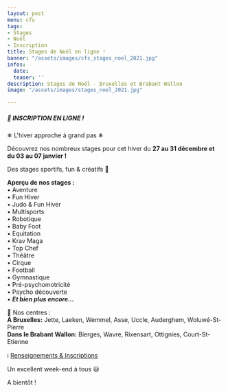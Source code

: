 ```yaml
---
layout: post
menu: cfs
tags:
- Stages
- Noël
- Inscription
title: Stages de Noël en ligne !
banner: "/assets/images/cfs_stages_noel_2021.jpg"
infos:
  date: 
  teaser: ''
description: Stages de Noël - Bruxelles et Brabant Wallon
image: "/assets/images/stages_noel_2021.jpg"

---
```

##### 📢 INSCRIPTION EN LIGNE !

❄ L'hiver approche à grand pas ❄

Découvrez nos nombreux stages pour cet hiver du **27 au 31 décembre et du 03 au 07 janvier !**

Des stages sportifs, fun & créatifs 🤗

**Aperçu de nos stages :**  
• Aventure  
• Fun Hiver  
• Judo & Fun Hiver  
• Multisports  
• Robotique  
• Baby Foot  
• Equitation  
• Krav Maga  
• Top Chef  
• Théâtre  
• Cirque  
• Football  
• Gymnastique  
• Pré-psychomotricité  
• Psycho découverte  
• **_Et bien plus encore..._**

📍 Nos centres :  
**A Bruxelles:** Jette, Laeken, Wemmel, Asse, Uccle, Auderghem, Woluwé-St-Pierre  
**Dans le Brabant Wallon:** Bierges, Wavre, Rixensart, Ottignies, Court-St-Etienne

ℹ [Renseignements & Inscriptions](https://www.lecfs.be/stages/ "Stages Noël")

Un excellent week-end à tous 😃

A bientôt !